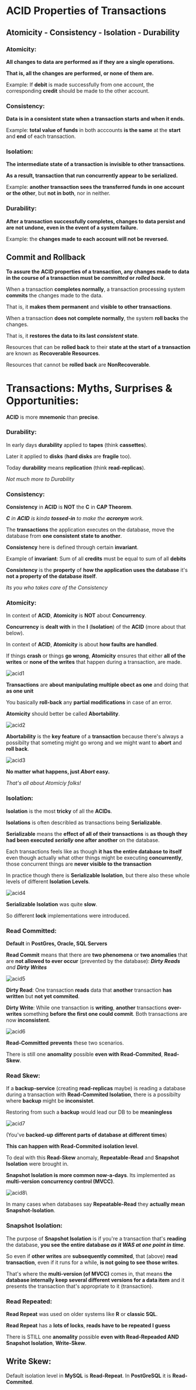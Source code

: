 # ACID Properties of Transactions 

## Atomicity - Consistency - Isolation - Durability

### Atomicity: 

**All changes to data are performed as if they are a single operations.** 

**That is, all the changes are performed, or none of them are.** 

Example: If **debit** is made successfully from one account, the corresponding **credit** should be made to the other account. 

### Consistency: 

**Data is in a consistent state when a transaction starts and when it ends.**

Example: **total value of funds** in both acccounts **is the same** at the **start** and **end** of each transaction. 

### Isolation: 

**The intermediate state of a transaction is invisible to other transactions**. 

**As a result, transaction that run concurrently appear to be serialized.**

Example: **another transaction sees the transferred funds in one account or the other**, but **not in both**, nor in neither.

### Durability: 

**After a transaction successfully completes, changes to data persist and are not undone, even in the event of a system failure.**

Example: the **changes made to each account will not be reversed.** 


## Commit and Rollback 

**To assure the ACID properties of a transaction, any changes made to data in the course of a transaction must be _committed_ or _rolled back_.**

When a transaction **completes normally**, a transaction processing system **commits** the changes made to the data. 

That is, it **makes them permanent** and **visible to other transactions**.


When a transaction **does not complete normally**, the system **roll backs** the changes. 

That is, it **restores the data to its last _consistent_ state**. 

Resources that can be **rolled back** to their **state at the start of a transaction** are known as **Recoverable Resources**. 

Resources that cannot be **rolled back** are **NonRecoverable**. 



# Transactions: Myths, Surprises & Opportunities:

**ACID** is more **mnemonic** than **precise**. 

### Durability: 

In early days **durability** applied to **tapes** (think **cassettes**).

Later it applied to **disks** (**hard disks** are **fragile** too).

Today **durability** means **replication** (think **read-replicas**).

_Not much more to Durability_

### Consistency: 

**Consistency** in **ACID** is **NOT** the **C** in **CAP Theorem**. 

_**C** in **ACID** is kinda **tossed-in** to make the **acronym** work._

The **transactions** the application executes on the database, move the database from **one consistent state to another**. 

**Consistency** here is defined through certain **invariant**. 

Example of **invariant**: Sum of all **credits** must be equal to sum of all **debits**

**Consistency** is the **property** of **how the application uses the database** it's **not a property of the database itself**. 

_Its you who takes care of the Consistency_


### Atomicity: 

In context of **ACID**, **Atomicity** is **NOT** about **Concurrency**. 

**Concurrency** is **dealt with** in the **I** (**Isolation**) of the **ACID** (more about that below).

In context of **ACID**, **Atomicity** is about **how faults are handled**.  

If things **crash** or things **go wrong**, **Atomicity** ensures that either **all of the writes** or **none of the writes** that happen during a transaction, are made. 


![acid1](./acid_atomic1.png)

**Transactions** are **about manipulating multiple obect as one** and doing that **as one unit** 


You basically **roll-back** any **partial modifications** in case of an error. 

**Atomicity** should better be called **Abortability**. 

![acid2](./acid_atomic2.png)

**Abortability** is the **key feature** of a **transaction** because there's always a possibilty that someting might go wrong and we might want to **abort** and **roll back**.  

![acid3](./acid_atomic3.png)

**No matter what happens, just _Abort_ easy.**

_That's all about Atomiciy folks!_


### Isolation: 

**Isolation** is the most **tricky** of all the **ACIDs**.

**Isolations** is often describled as transactions being **Serializable**.

**Serializable** means the **effect of all of their transactions** is **as though they had been executed _serially_ one after another** on the database. 

Each transactions feels like as though **it has the entire database to itself** even though actually what other things might be executing **concurrently**, those concurrent things are **never visible to the transaction**

In practice though there is **Serializable Isolation**, but there also these whole levels of different **Isolation Levels**. 

![acid4](./acid_isolation1.png)

**Serializable Isolation** was quite **slow**. 

So different **lock** implementations were introduced. 

### Read Committed: 

**Default** in **PostGres, Oracle, SQL Servers**

**Read Commit** means that there are **two phenomena** or **two anomalies** that are **not allowed to ever occur** (prevented by the database): _**Dirty Reads** and **Dirty Writes**_

![acid5](./acid_isolation2.png)

**Dirty Read**: One transaction **reads** data that **another** transaction **has written** but **not yet commited**. 

**Dirty Write**: While one transaction is **writing**, **another** transactions **over-writes** something **before the first one could commit**. Both transactions are now **inconsistent**. 

![acid6](./acid_isolation3.png)

**Read-Committed** **prevents** these two scenarios. 

There is still one **anomality** possible **even with Read-Commited**, **Read-Skew**. 

### Read Skew: 

If a **backup-service** (creating **read-replicas** maybe) is reading a database during a transaction with **Read-Commited Isolation**, there is a possibilty where **backup** might be **inconsistet**. 

Restoring from such a **backup** would lead our DB to be **meaningless**

![acid7](./acid_isolation4.png)

(You've **backed-up** **different parts of database at different times**)

**This can happen with Read-Commited isolation level**. 

To deal with this **Read-Skew** anomaly, **Repeatable-Read** and **Snapshot Isolation** were brought in.

**Snapshot Isolation is more common now-a-days**. Its implemented as **multi-version concurrency control (MVCC)**. 

![acid8](./acid_isolation5.png)\

In many cases when databases say **Repeatable-Read** they **actually mean** **Snapshot-Isolation**. 

### Snapshot Isolation: 

The purpose of **Snapshot Isolation** is if you're a transaction that's **reading** the database, **you see the entire database _as it WAS at one point in time_**. 

So even if **other writes** are **subsequently commited**, that (above) **read transaction**, even if it runs for a while, **is not going to see those writes**. 

That's where the **multi-version (of MVCC)** comes in, that means **the database internally keep several different versions for a data item** and it presents the transaction that's appropriate to it (transaction).


### Read Repeated:

**Read Repeat** was used on older systems like **R** or **classic SQL**. 

**Read Repeat** has a **lots of locks**, **reads have to be repeated I guess** 

There is STILL one **anomality** possible **even with Read-Repeaded AND Snapshot Isolation**, **Write-Skew**. 


## Write Skew: 




Default isolation level in **MySQL** is **Read-Repeat**.
In **PostGreSQL** it is **Read-Commited**.